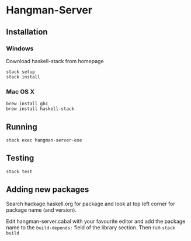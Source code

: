 # Hangman-Server

## Installation

### Windows

Download haskell-stack from homepage
```
stack setup
stack install
```

### Mac OS X
```
brew install ghc
brew install haskell-stack
```

## Running
```
stack exec hangman-server-exe
```

## Testing
```
stack test
```

## Adding new packages

Search hackage.haskell.org for package and look at top left corner for package name (and version).

Edit hangman-server.cabal with your favourite editor and add the package name to
the `build-depends:` field of the library section. Then run `stack build`


